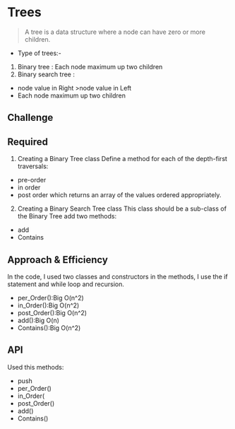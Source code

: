 # Trees

>A tree is a data structure where a node can have zero or more children.

* Type of trees:-

1. Binary tree : Each node maximum up two children
1. Binary search tree :

* node value in Right >node value in Left
* Each node maximum up two children

## Challenge

## Required

1. Creating a Binary Tree class
Define a method for each of the depth-first traversals:

* pre-order
* in order
* post order
 which returns an array of the values ordered appropriately.

 2. Creating a Binary Search Tree class
This class should be a sub-class of the Binary Tree
add two methods:

* add
* Contains

## Approach & Efficiency

In the code, I used  two classes
and  constructors
in the methods, I use the if statement and while loop and recursion.

* per_Order():Big O(n^2)
* in_Order():Big O(n^2)
* post_Order():Big O(n^2)
* add():Big O(n)
* Contains():Big O(n^2)

## API

Used this methods:

* push
* per_Order()
* in_Order(
* post_Order()
* add()
* Contains()
